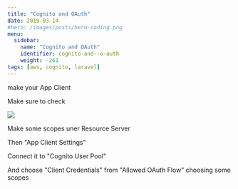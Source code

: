 ```yaml
---
title: "Cognito and OAuth"
date: 2019-03-14
#hero: /images/posts/hero-coding.png
menu:
  sidebar:
    name: "Cognito and OAuth"
    identifier: cognito-and--o-auth
    weight: -261
tags: [aws, cognito, laravel]
---
```


make your App Client

Make sure to check

![](https://dl.dropboxusercontent.com/s/b41fgm4avehxkar/cog_app_client.png?dl=0)

Make some scopes uner Resource Server


Then "App Client Settings"

Connect it to "Cognito User Pool"

And choose "Client Credentials" from "Allowed OAuth Flow" choosing some scopes